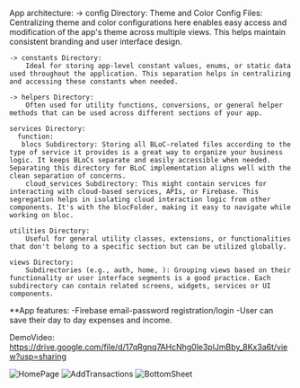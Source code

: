

App architecture:
    -> config Directory:
        Theme and Color Config Files: Centralizing theme and color configurations here enables easy access and modification of the app's theme across multiple views. This helps maintain consistent branding and user interface design.

    -> constants Directory:
        Ideal for storing app-level constant values, enums, or static data used throughout the application. This separation helps in centralizing and accessing these constants when needed.

    -> helpers Directory:
        Often used for utility functions, conversions, or general helper methods that can be used across different sections of your app.

    services Directory:
      function: 
       blocs Subdirectory: Storing all BLoC-related files according to the type of service it provides is a great way to organize your business logic. It keeps BLoCs separate and easily accessible when needed. Separating this directory for BLoC implementation aligns well with the clean separation of concerns.
        cloud_services Subdirectory: This might contain services for interacting with cloud-based services, APIs, or Firebase. This segregation helps in isolating cloud interaction logic from other components. It's with the blocFolder, making it easy to navigate while working on bloc.

    utilities Directory:
        Useful for general utility classes, extensions, or functionalities that don't belong to a specific section but can be utilized globally.

    views Directory:
        Subdirectories (e.g., auth, home, ): Grouping views based on their functionality or user interface segments is a good practice. Each subdirectory can contain related screens, widgets, services or UI components.



**App features:
-Firebase email-password registration/login
-User can save their day to day expenses and income.

DemoVideo: https://drive.google.com/file/d/17qRgnq7AHcNhg0le3plJmBby_8Kx3a6t/view?usp=sharing

![HomePage](https://drive.google.com/file/d/17sjQyL5FJcHST4kF9fGyQ3R-mpgRdfiA/view?usp=sharing)
![AddTransactions](https://drive.google.com/file/d/17rx4_WV1daWWMboxKikUSEOhUJb7za0_/view?usp=sharing)
![BottomSheet](https://drive.google.com/file/d/17rg4_AWaRhaYC4hzOXyPfv3c2qDTEhM_/view?usp=sharing)